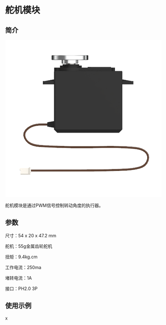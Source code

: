# 舵机模块

## 简介

![](./images/render_servo.png)

舵机模块是通过PWM信号控制转动角度的执行器。

## 参数

尺寸：54 x 20 x 47.2 mm

舵机：55g金属齿轮舵机

扭矩：9.4kg.cm

工作电流：250ma

堵转电流：1A

接口：PH2.0 3P

## 使用示例

x
